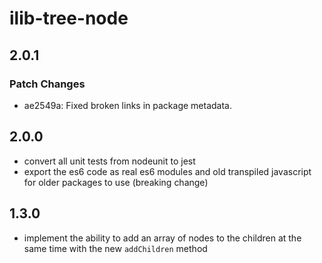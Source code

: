 # ilib-tree-node

## 2.0.1

### Patch Changes

- ae2549a: Fixed broken links in package metadata.

## 2.0.0

- convert all unit tests from nodeunit to jest
- export the es6 code as real es6 modules and old transpiled javascript
  for older packages to use (breaking change)

## 1.3.0

- implement the ability to add an array of nodes to the children at the
  same time with the new `addChildren` method
